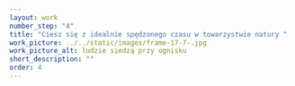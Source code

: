 ```yaml
---
layout: work
number_step: "4"
title: "Ciesz się z idealnie spędzonego czasu w towarzystwie natury "
work_picture: ../../static/images/frame-17-7-.jpg
work_picture_alt: ludzie siedzą przy ognisku
short_description: ""
order: 4
---
```

